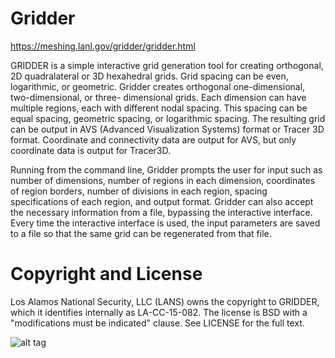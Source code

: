 # Gridder

https://meshing.lanl.gov/gridder/gridder.html

GRIDDER is a simple interactive grid generation tool for creating orthogonal, 2D quadralateral or 3D hexahedral grids. Grid spacing can be even, logarithmic, or geometric. Gridder creates orthogonal one-dimensional, two-dimensional, or three- dimensional grids. Each dimension can have multiple regions, each with different nodal spacing. This spacing can be equal spacing, geometric spacing, or logarithmic spacing. The resulting grid can be output in AVS (Advanced Visualization Systems) format or Tracer 3D format. Coordinate and connectivity data are output for AVS, but only coordinate data is output for Tracer3D. 

Running from the command line, Gridder prompts the user for input such as number of dimensions, number of regions in each dimension, coordinates of region borders, number of divisions in each region, spacing specifications of each region, and output format. Gridder can also accept the necessary information from a file, bypassing the interactive interface. Every time the interactive interface is used, the input parameters are saved to a file so that the same grid can be regenerated from that file.

# Copyright and License

Los Alamos National Security, LLC (LANS) owns the copyright to GRIDDER, which it identifies internally as LA-CC-15-082. The license is BSD with a "modifications must be indicated" clause. See LICENSE for the full text.

![alt tag](https://github.com/losalamos/gridder/screenshots/gridder2_TN.PNG)
